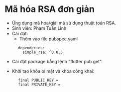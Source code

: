 # Mã hóa RSA đơn giản 

+ Ứng dụng mã hóa/giải mã sử dụng thuật toán RSA.
+ Sinh viên: Phạm Tuấn Linh.
+ Cài đặt: 
  - Thêm vào file pubspec.yaml
```
      dependecies:
        simple_rsa: ^0.0.5
```
  - Cài đặt package bằng lệnh "flutter pub get".
 + Khởi tạo khóa bí mật và khóa công khai:
```
      final PUBLIC_KEY =
      final PRIVATE_KEY =
```

 
